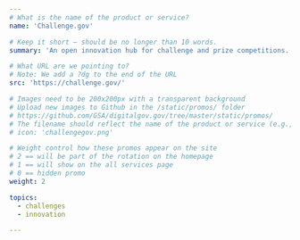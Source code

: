```yaml
---
# What is the name of the product or service?
name: 'Challenge.gov'

# Keep it short — should be no longer than 10 words.
summary: 'An open innovation hub for challenge and prize competitions.'

# What URL are we pointing to?
# Note: We add a ?dg to the end of the URL
src: 'https://challenge.gov/'

# Images need to be 200x200px with a transparent background
# Upload new images to Github in the /static/promos/ folder
# https://github.com/GSA/digitalgov.gov/tree/master/static/promos/
# The filename should reflect the name of the product or service (e.g., challenge-gov.png)
# icon: 'challengegov.png'

# Weight control how these promos appear on the site
# 2 == will be part of the rotation on the homepage
# 1 == will show on the all services page
# 0 == hidden promo
weight: 2

topics:
  - challenges
  - innovation

---
```

